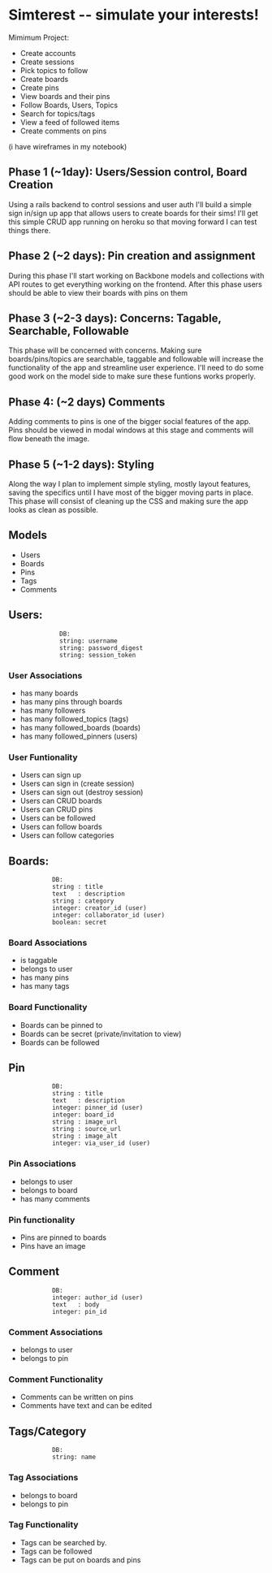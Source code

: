 # Simterest -- simulate your interests!

Mimimum Project: 

- Create accounts
- Create sessions
- Pick topics to follow
- Create boards
- Create pins
- View boards and their pins
- Follow Boards, Users, Topics
- Search for topics/tags
- View a feed of followed items
- Create comments on pins

(i have wireframes in my notebook)


## Phase 1 (~1day): Users/Session control, Board Creation
  Using a rails backend to control sessions and user auth I'll build a simple sign in/sign up app that allows users to create boards for their sims! I'll get this simple CRUD app running on heroku so that moving forward I can test things there. 

## Phase 2 (~2 days): Pin creation and assignment
  During this phase I'll start working on Backbone models and collections with API routes to get everything working on the frontend. After this phase users should be able to view their boards with pins on them

## Phase 3 (~2-3 days): Concerns: Tagable, Searchable, Followable
  This phase will be concerned with concerns. Making sure boards/pins/topics are searchable, taggable and followable will increase the functionality of the app and streamline user experience. I'll need to do some good work on the model side to make sure these funtions works properly. 

## Phase 4: (~2 days) Comments
  Adding comments to pins is one of the bigger social features of the app. Pins should be viewed in modal windows at this stage and comments will flow beneath the image. 

## Phase 5 (~1-2 days): Styling
 Along the way I plan to implement simple styling, mostly layout features, saving the specifics until I have most of the bigger moving parts in place. This phase will consist of cleaning up the CSS and making sure the app looks as clean as possible. 


## Models
  * Users
  * Boards
  * Pins
  * Tags
  * Comments



## Users:
```
              DB:
              string: username
              string: password_digest
              string: session_token
```
### User Associations
  * has many boards
  * has many pins through boards
  * has many followers
  * has many followed_topics (tags)
  * has many followed_boards (boards)
  * has many followed_pinners (users)
  
### User Funtionality
  * Users can sign up
  * Users can sign in (create session)
  * Users can sign out (destroy session)
  * Users can CRUD boards
  * Users can CRUD pins
  * Users can be followed
  * Users can follow boards
  * Users can follow categories


## Boards:
```
            DB:
            string : title
            text   : description
            string : category
            integer: creator_id (user)
            integer: collaborator_id (user)
            boolean: secret
```
### Board Associations
  * is taggable
  * belongs to user
  * has many pins
  * has many tags
  
### Board Functionality
  * Boards can be pinned to
  * Boards can be secret (private/invitation to view)
  * Boards can be followed


## Pin
```
            DB:
            string : title
            text   : description
            integer: pinner_id (user)
            integer: board_id
            string : image_url
            string : source_url
            string : image_alt
            integer: via_user_id (user)
```
### Pin Associations
  * belongs to user
  * belongs to board
  * has many comments

### Pin functionality
  * Pins are pinned to boards
  * Pins have an image

## Comment
```
            DB:
            integer: author_id (user)
            text   : body
            integer: pin_id
```
### Comment Associations
  * belongs to user
  * belongs to pin

### Comment Functionality
  * Comments can be written on pins
  * Comments have text and can be edited

## Tags/Category
```
            DB:
            string: name
```
### Tag Associations
  * belongs to board
  * belongs to pin
  
### Tag Functionality
  * Tags can be searched by.
  * Tags can be followed
  * Tags can be put on boards and pins
